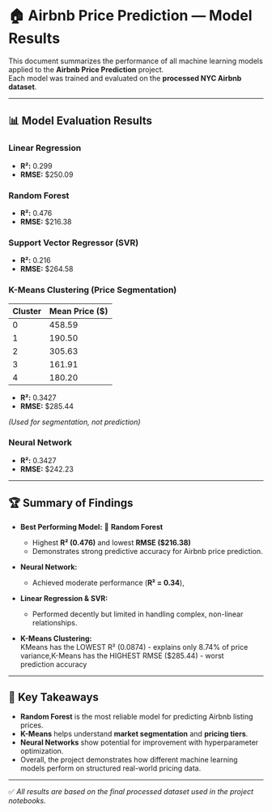# 🏠 Airbnb Price Prediction — Model Results

This document summarizes the performance of all machine learning models applied to the **Airbnb Price Prediction** project.  
Each model was trained and evaluated on the **processed NYC Airbnb dataset**.

---

## 📊 Model Evaluation Results

### **Linear Regression**
- **R²:** 0.299  
- **RMSE:** $250.09  

### **Random Forest**
- **R²:** 0.476  
- **RMSE:** $216.38  

### **Support Vector Regressor (SVR)**
- **R²:** 0.216  
- **RMSE:** $264.58  

### **K-Means Clustering (Price Segmentation)**
| Cluster | Mean Price ($) |
|----------|----------------|
| 0 | 458.59 |
| 1 | 190.50 |
| 2 | 305.63 |
| 3 | 161.91 |
| 4 | 180.20 |
- **R²:** 0.3427  
- **RMSE:** $285.44 

*(Used for segmentation, not prediction)*

### **Neural Network**
- **R²:** 0.3427  
- **RMSE:** $242.23  

---

## 🏆 Summary of Findings

- **Best Performing Model:** 🎯 **Random Forest**
  - Highest **R² (0.476)** and lowest **RMSE ($216.38)**  
  - Demonstrates strong predictive accuracy for Airbnb price prediction.

- **Neural Network:**  
  - Achieved moderate performance (**R² = 0.34**),  

- **Linear Regression & SVR:**  
  - Performed decently but limited in handling complex, non-linear relationships.

- **K-Means Clustering:**  
  KMeans has the LOWEST R² (0.0874) - explains only 8.74% of price variance,K-Means has the HIGHEST RMSE ($285.44) - worst prediction accuracy

---

## 🧠 Key Takeaways

- **Random Forest** is the most reliable model for predicting Airbnb listing prices.  
- **K-Means** helps understand **market segmentation** and **pricing tiers**.  
- **Neural Networks** show potential for improvement with hyperparameter optimization.  
- Overall, the project demonstrates how different machine learning models perform on structured real-world pricing data.

---

✅ *All results are based on the final processed dataset used in the project notebooks.*


